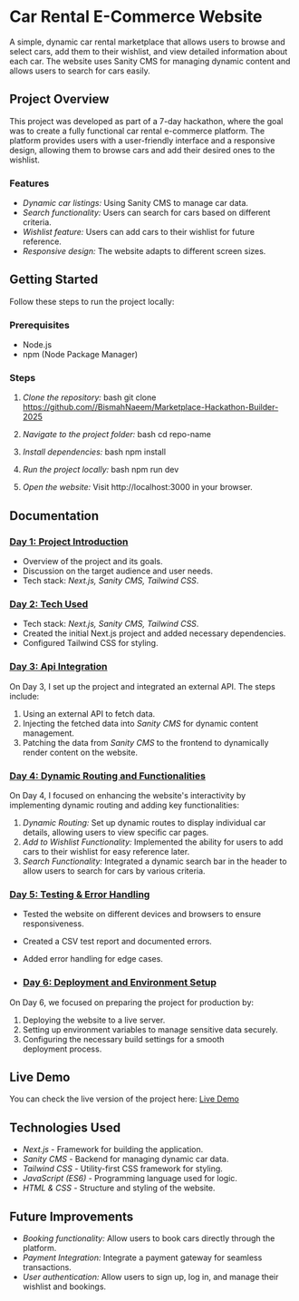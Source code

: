 # Car Rental E-Commerce Website
A simple, dynamic car rental marketplace that allows users to browse and select cars, add them to their wishlist, and view detailed information about each car. The website uses Sanity CMS for managing dynamic content and allows users to search for cars easily.

## Project Overview
This project was developed as part of a 7-day hackathon, where the goal was to create a fully functional car rental e-commerce platform. The platform provides users with a user-friendly interface and a responsive design, allowing them to browse cars and add their desired ones to the wishlist.

### Features
- *Dynamic car listings:* Using Sanity CMS to manage car data.
- *Search functionality:* Users can search for cars based on different criteria.
- *Wishlist feature:* Users can add cars to their wishlist for future reference.
- *Responsive design:* The website adapts to different screen sizes.

## Getting Started

Follow these steps to run the project locally:

### Prerequisites
- Node.js
- npm (Node Package Manager)

### Steps

1. *Clone the repository:*
    bash
    git clone https://github.com//BismahNaeem/Marketplace-Hackathon-Builder-2025
    

2. *Navigate to the project folder:*
    bash
    cd repo-name
    

3. *Install dependencies:*
    bash
    npm install
    

4. *Run the project locally:*
    bash
    npm run dev
    

5. *Open the website:*
    Visit http://localhost:3000 in your browser.

## Documentation

### [Day 1: Project Introduction](documentation/day%201%20doc/)
- Overview of the project and its goals.
- Discussion on the target audience and user needs.
- Tech stack: *Next.js, Sanity CMS, Tailwind CSS*.

### [Day 2: Tech Used](./documentation/Day-2-doc)
- Tech stack: *Next.js, Sanity CMS, Tailwind CSS*.
- Created the initial Next.js project and added necessary dependencies.
- Configured Tailwind CSS for styling.

 ### [Day 3: Api Integration](./documentation/Day-3-doc)
 On Day 3, I set up the project and integrated an external API. The steps include:
1. Using an external API to fetch data.
2. Injecting the fetched data into *Sanity CMS* for dynamic content management.
3. Patching the data from *Sanity CMS* to the frontend to dynamically render content on the website.

 ### [Day 4: Dynamic Routing and Functionalities](./documentation/Day-4-doc)
 On Day 4, I focused on enhancing the website's interactivity by implementing dynamic routing and adding key functionalities:
1. *Dynamic Routing:* Set up dynamic routes to display individual car details, allowing users to view specific car pages.
2. *Add to Wishlist Functionality:* Implemented the ability for users to add cars to their wishlist for easy reference later.
3. *Search Functionality:* Integrated a dynamic search bar in the header to allow users to search for cars by various criteria.
   

### [Day 5: Testing & Error Handling](./documentation/Day-5-doc)
- Tested the website on different devices and browsers to ensure responsiveness.
- Created a CSV test report and documented errors.
- Added error handling for edge cases.

- ### [Day 6: Deployment and Environment Setup](./documentation/Day-6-doc)
On Day 6, we focused on preparing the project for production by:
1. Deploying the website to a live server.
2. Setting up environment variables to manage sensitive data securely.
3. Configuring the necessary build settings for a smooth deployment process.

## Live Demo
You can check the live version of the project here: [Live Demo](https://marketplace-hackathon-builder-2025.vercel.app/)

## Technologies Used
- *Next.js* - Framework for building the application.
- *Sanity CMS* - Backend for managing dynamic car data.
- *Tailwind CSS* - Utility-first CSS framework for styling.
- *JavaScript (ES6)* - Programming language used for logic.
- *HTML & CSS* - Structure and styling of the website.


## Future Improvements
- *Booking functionality:* Allow users to book cars directly through the platform.
- *Payment Integration:* Integrate a payment gateway for seamless transactions.
- *User authentication:* Allow users to sign up, log in, and manage their wishlist and bookings.
